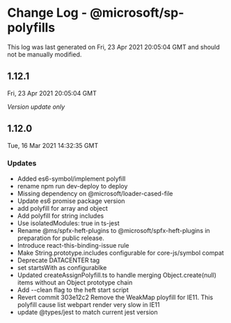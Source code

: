 # Change Log - @microsoft/sp-polyfills

This log was last generated on Fri, 23 Apr 2021 20:05:04 GMT and should not be manually modified.

## 1.12.1
Fri, 23 Apr 2021 20:05:04 GMT

_Version update only_

## 1.12.0
Tue, 16 Mar 2021 14:32:35 GMT

### Updates

- Added es6-symbol/implement polyfill
- rename npm run dev-deploy to deploy
- Missing dependency on @microsoft/loader-cased-file
- Update es6 promise package version
- add polyfill for array and object
- Add polyfill for string includes
- Use isolatedModules: true in ts-jest
- Rename @ms/spfx-heft-plugins to @microsoft/spfx-heft-plugins in preparation for public release.
- Introduce react-this-binding-issue rule
- Make String.prototype.includes configurable for core-js/symbol compat
- Deprecate DATACENTER tag
- set startsWith as configurablke
- Updated createAssignPolyfill.ts to handle merging Object.create(null) items without an Object prototype chain
- Add --clean flag to the heft start script
- Revert commit 303e12c2 Remove the WeakMap ployfill for IE11. This polyfill cause list webpart render very slow in IE11
- update @types/jest to match current jest version

